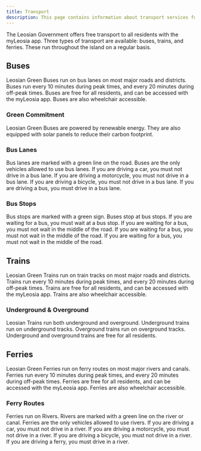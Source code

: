 ```yaml
---
title: Transport
description: This page contains information about transport services for the Leosian island.
---
```


The Leosian Government offers free transport to all residents with the myLeosia app. Three types of transport are available: buses, trains, and ferries. These run throughout the island on a regular basis.

## Buses
Leosian Green Buses run on bus lanes on most major roads and districts. Buses run every 10 minutes during peak times, and every 20 minutes during off-peak times. Buses are free for all residents, and can be accessed with the myLeosia app. Buses are also wheelchair accessible.

### Green Commitment
Leosian Green Buses are powered by renewable energy. They are also equipped with solar panels to reduce their carbon footprint.

### Bus Lanes
Bus lanes are marked with a green line on the road. Buses are the only vehicles allowed to use bus lanes. If you are driving a car, you must not drive in a bus lane. If you are driving a motorcycle, you must not drive in a bus lane. If you are driving a bicycle, you must not drive in a bus lane. If you are driving a bus, you must drive in a bus lane.

### Bus Stops
Bus stops are marked with a green sign. Buses stop at bus stops. If you are waiting for a bus, you must wait at a bus stop. If you are waiting for a bus, you must not wait in the middle of the road. If you are waiting for a bus, you must not wait in the middle of the road. If you are waiting for a bus, you must not wait in the middle of the road.

## Trains
Leosian Green Trains run on train tracks on most major roads and districts. Trains run every 10 minutes during peak times, and every 20 minutes during off-peak times. Trains are free for all residents, and can be accessed with the myLeosia app. Trains are also wheelchair accessible.

### Underground & Overground
Leosian Trains run both underground and overground. Underground trains run on underground tracks. Overground trains run on overground tracks. Underground and overground trains are free for all residents.

## Ferries
Leosian Green Ferries run on ferry routes on most major rivers and canals. Ferries run every 10 minutes during peak times, and every 20 minutes during off-peak times. Ferries are free for all residents, and can be accessed with the myLeosia app. Ferries are also wheelchair accessible.

### Ferry Routes
Ferries run on Rivers. Rivers are marked with a green line on the river or canal. Ferries are the only vehicles allowed to use rivers. If you are driving a car, you must not drive in a river. If you are driving a motorcycle, you must not drive in a river. If you are driving a bicycle, you must not drive in a river. If you are driving a ferry, you must drive in a river.
